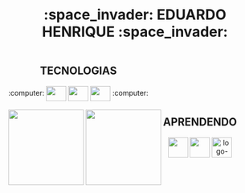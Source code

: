 <h1 align="center">:space_invader:  EDUARDO HENRIQUE  :space_invader:</h1>

<div align="center" style="display: inline-block;">
    <h2 align="center"> TECNOLOGIAS </h2>
:computer:
    <img align="center" height = "30" width = "40" src="https://cdn.jsdelivr.net/gh/devicons/devicon/icons/html5/html5-original.svg" />
    <img align="center" height = "30" width = "40" src="https://cdn.jsdelivr.net/gh/devicons/devicon/icons/css3/css3-original.svg" />
    <img align="center" height = "30" width = "40" src="https://cdn.jsdelivr.net/gh/devicons/devicon/icons/javascript/javascript-original.svg" />
    :computer:
</div>


<div align="center" style="display: inline-block;"><div style="display: inline-block;">
  <img
    align="center"
    height="150em"
    src="https://github-readme-stats.vercel.app/api?username=EduDevHe&show_icons=true&custom_title=Minhas Estatísticas no GitHub&locale=pt-br&theme=react&include_all_commits=true&count_private=true"
  />
  <img
    align="center"
    height="150em"
    src="https://github-readme-stats.vercel.app/api/top-langs/?username=EduDevHe&layout=compact&locale=pt-br&langs_count=7&theme=react"
  />
</div>
    <div align="center" style="display: inline-block;">
    <h2 align="center"> APRENDENDO </h2>
    <img align="center" height = "40" width = "40" src="https://cdn.jsdelivr.net/gh/devicons/devicon/icons/react/react-original-wordmark.svg" />
    <img align="center" height = "40" width = "40" src="https://cdn.jsdelivr.net/gh/devicons/devicon/icons/php/php-plain.svg" />
    <img align="center" title="Firebird" alt="logo-fb" height="40" width="40" src="https://upload.wikimedia.org/wikipedia/commons/thumb/8/8e/Firebird_logo.svg/1200px-Firebird_logo.svg.png">    
</div>
